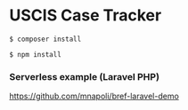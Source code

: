 # USCIS Case Tracker

`$ composer install`

`$ npm install`

### Serverless example (Laravel PHP)

https://github.com/mnapoli/bref-laravel-demo
